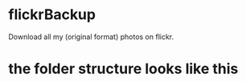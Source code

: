 # flickrBackup
Download all my (original format) photos on flickr.

# the folder structure looks like this

